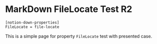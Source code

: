 # MarkDown FileLocate Test R2

```
[notion-down-properties]
FileLocate = file-locate
```

This is a simple page for property `FileLocate` test with presented case.